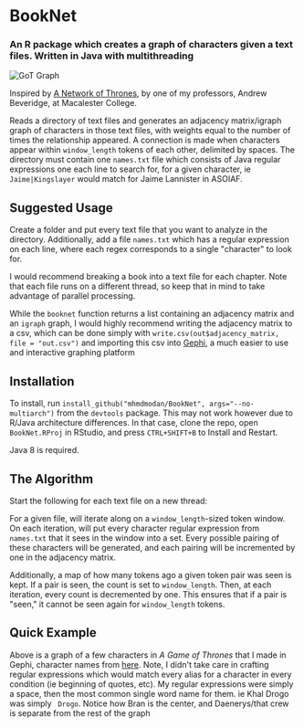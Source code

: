 # BookNet
### An R package which creates a graph of characters given a text files. Written in Java with multithreading

![GoT Graph](https://mhmdmodan.com/imgs/got_graph.png)

Inspired by [A Network of Thrones](https://www.macalester.edu/~abeverid/thrones.html), by one of my professors, Andrew Beveridge, at Macalester College.

Reads a directory of text files and generates
an adjacency matrix/igraph graph of characters in those text files, with weights
equal to the number of times the relationship appeared.
A connection is made when characters appear within
`window_length` tokens of each other, delimited by spaces.
The directory must contain one `names.txt` file which
consists of Java regular expressions one each line to search for, for a
given character, ie `Jaime|Kingslayer` would match for
Jaime Lannister in ASOIAF.

## Suggested Usage

Create a folder and put every text file that you want to analyze in the directory. 
Additionally, add a file `names.txt` which has a regular expression on each line, 
where each regex corresponds to a single "character" to look for.

I would recommend breaking a book into a text file for each chapter. Note that 
each file runs on a different thread, so keep that in mind to take advantage of 
parallel processing.

While the `booknet` function returns a list containing an adjacency matrix and 
an `igraph` graph, I would highly recommend writing the adjacency matrix to a 
csv, which can be done simply with `write.csv(out$adjacency_matrix, file = "out.csv")` 
and importing this csv into [Gephi](https://gephi.org/), a much easier to use and 
interactive graphing platform

## Installation

To install, run `install_github("mhmdmodan/BookNet", args="--no-multiarch")` from the `devtools` package. This may not work however due to R/Java architecture differences. In that case, clone the repo, open `BookNet.RProj` in RStudio, and press `CTRL+SHIFT+B` to Install and Restart.

Java 8 is required.

## The Algorithm

Start the following for each text file on a new thread:

For a given file, will iterate along on a `window_length`-sized token
window. On each iteration, will put every character regular
expression from `names.txt` that it sees in the window into a set. Every possible
pairing of these characters will be generated, and each pairing
will be incremented by one in the adjacency matrix.

Additionally, a map of how many tokens ago a given token pair was seen
is kept. If a pair is seen, the count is set to `window_length`. Then, at
each iteration, every count is decremented by one. This ensures that
if a pair is "seen," it cannot be seen again for `window_length` tokens.

## Quick Example

Above is a graph of a few characters in *A Game of Thrones* that I made in Gephi, character names from [here](https://www.reddit.com/r/asoiaf/comments/2g3p7s/spoilers_all_ive_listed_and_counted_every/). Note, I didn't take care in crafting 
regular expressions which would match every alias for a character in every condition (ie beginning of quotes, etc).
My regular expressions were simply a space, then the most common single word name for them. ie Khal Drogo was simply 
` Drogo`. Notice how Bran is the center, and Daenerys/that crew is separate from the rest of the graph
